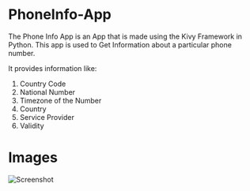 # PhoneInfo-App
The Phone Info App is an App that is made using the Kivy Framework in Python. This app is used to 
Get Information about a particular phone number.

It provides information like:
1. Country Code
2. National Number
3. Timezone of the Number
4. Country
5. Service Provider
6. Validity

# Images
![Screenshot](Pictures\pic1.png)